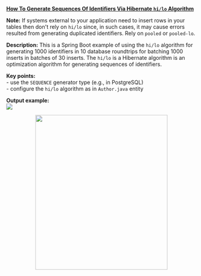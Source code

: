 **[How To Generate Sequences Of Identifiers Via Hibernate `hi/lo` Algorithm](https://github.com/AnghelLeonard/Hibernate-SpringBoot/tree/master/HibernateSpringBootHiLo)**

 **Note:** If systems external to your application need to insert rows in your tables then don't rely on `hi/lo` since, in such cases, it may cause errors resulted from generating duplicated identifiers. Rely on `pooled` or `pooled-lo`.
 
**Description:** This is a Spring Boot example of using the `hi/lo` algorithm for generating 1000 identifiers in 10 database roundtrips for batching 1000 inserts in batches of 30 inserts. The `hi/lo` is a Hibernate algorithm is an optimization algorithm for generating sequences of identifiers.

**Key points:**\
     - use the `SEQUENCE` generator type (e.g., in PostgreSQL)\
     - configure the `hi/lo` algorithm as in `Author.java` entity
     
**Output example:**\
![](https://github.com/AnghelLeonard/Hibernate-SpringBoot/blob/master/HibernateSpringBootHiLo/Hibernate%20hilo%20algorithm.png)

<a href="https://leanpub.com/java-persistence-performance-illustrated-guide"><p align="center"><img src="https://github.com/AnghelLeonard/Hibernate-SpringBoot/blob/master/Java%20Persistence%20Performance%20Illustrated%20Guide.jpg" height="410" width="350"/></p></a>
